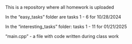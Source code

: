 This is a repository where all homework is uploaded 

In the “easy_tasks” folder are tasks 1 - 6 for 10/28/2024

In the “interesting_tasks” folder: tasks 1 - 11 for 01/21/2025

“main.cpp” - a file with code written during class work
